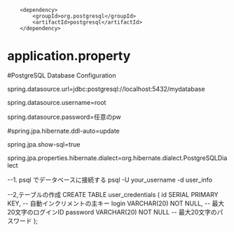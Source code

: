 <!--ポスグレxml-->
		<dependency>
			<groupId>org.postgresql</groupId>
			<artifactId>postgresql</artifactId>
		</dependency>

# application.property
  #PostgreSQL Database Configuration
  
spring.datasource.url=jdbc:postgresql://localhost:5432/mydatabase

spring.datasource.username=root

spring.datasource.password=任意のpw

#spring.jpa.hibernate.ddl-auto=update

spring.jpa.show-sql=true

spring.jpa.properties.hibernate.dialect=org.hibernate.dialect.PostgreSQLDialect

--1. psql でデータベースに接続する
psql -U your_username -d user_info

--2,テーブルの作成
CREATE TABLE user_credentials (
    id SERIAL PRIMARY KEY,         -- 自動インクリメントの主キー
    login VARCHAR(20) NOT NULL,    -- 最大20文字のログインID
    password VARCHAR(20) NOT NULL  -- 最大20文字のパスワード
);
